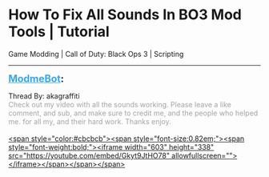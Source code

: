 # How To Fix All Sounds In BO3 Mod Tools | Tutorial
Game Modding | Call of Duty: Black Ops 3 | Scripting

---
<strong style="font-size: 1.4em;"><span style="text-decoration: underline;text-decoration-color: #34a7f9;"><span style="color:#34a7f9;">ModmeBot</span></span>:</strong>

<p>Thread By: akagraffiti<br /><span style="color:#a3a3a3;">Check out my video with all the sounds working. Please leave a like comment, and sub, and make sure to credit me, and the people who helped me. for all my, and their hard work. Thanks enjoy.</span><br /><br /><a href="https://www.youtube.com/watch?v=Gkyt9JtHO78&t=1s">&lt;span style=&quot;color:#cbcbcb&quot;&gt;&lt;span style=&quot;font-size:0.82em;&quot;&gt;&lt;span style=&quot;font-weight:bold;&quot;&gt;&lt;iframe width=&quot;603&quot; height=&quot;338&quot; src=&quot;https://youtube.com/embed/Gkyt9JtHO78&quot; allowfullscreen=&quot;&quot;&gt;&lt;/iframe&gt;&lt;/span&gt;&lt;/span&gt;&lt;/span&gt;</a></p>
